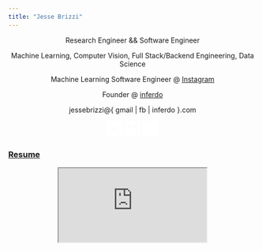 ```yaml
---
title: "Jesse Brizzi"
---
```


<section id="text">
    <center>
        <p> Research Engineer && Software Engineer</p>
        <p>Machine Learning, Computer Vision, Full Stack/Backend Engineering, Data Science</p>
        <p>Machine Learning Software Engineer @ <a href="https://about.instagram.com/about-us" target="_blank">Instagram</a></p>
        <p>Founder @ <a href="https://inferdo.com/" target="_blank">inferdo</a></p>
        <p>jessebrizzi@{ gmail | fb | inferdo }.com</p>
    </center>
    <div>
        <center>
            <a href="https://www.linkedin.com/pub/jesse-brizzi/80/50a/779" target="_blank" ><img src="/images/linkedin-icon.png" alt="linkedin link"></a>
            <a href="https://instagram.com/j3553b" target="_blank" ><img src="/images/instagram-icon.png" alt="instagram link"></a>
            <a href="https://www.github.com/jessebrizzi" target="_blank" ><img src="/images/github-icon.png" alt="github link"></a>
        </center>
    </div>
    <div>
        <h3><a href="/pdf/JesseBrizziResume.pdf">Resume</a></h3>
        <center>
             <iframe src="https://drive.google.com/file/d/{{ site.google-drive-resume-file-id }}/preview" id="resume"></iframe>
        </center>
    </div>
</section>
